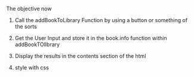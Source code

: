 The objective now 

1. Call the addBookToLibrary Function by using a button or something of the sorts 
<!-- Completed -->
2. Get the User Input and store it in the book.info function within addBookTOlIbrary
<!-- Completed -->
3. Display the results in the contents section of the html
<!-- completed -->
4. style with css